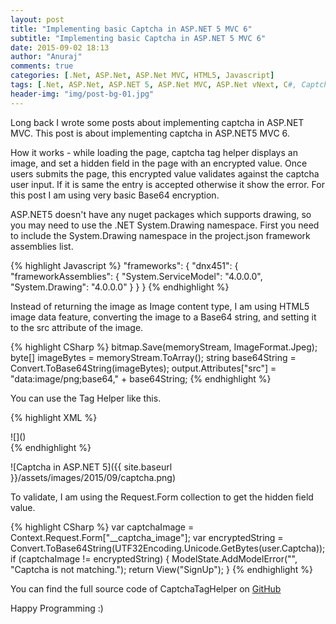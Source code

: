 ```yaml
---
layout: post
title: "Implementing basic Captcha in ASP.NET 5 MVC 6"
subtitle: "Implementing basic Captcha in ASP.NET 5 MVC 6"
date: 2015-09-02 18:13
author: "Anuraj"
comments: true
categories: [.Net, ASP.Net, ASP.Net MVC, HTML5, Javascript]
tags: [.Net, ASP.Net, ASP.NET 5, ASP.Net MVC, ASP.Net vNext, C#, Captcha, TagHelpers]
header-img: "img/post-bg-01.jpg"
---
```

Long back I wrote some posts about implementing captcha in ASP.NET MVC. This post is about implementing captcha in ASP.NET5 MVC 6. 

How it works - while loading the page, captcha tag helper displays an image, and set a hidden field in the page with an encrypted value. Once users submits the page, this encrypted value validates against the captcha user input. If it is same the entry is accepted otherwise it show the error. For this post I am using very basic Base64 encryption.

ASP.NET5 doesn't have any nuget packages which supports drawing, so you may need to use the .NET System.Drawing namespace. First you need to include the System.Drawing namespace in the project.json framework assemblies list. 

{% highlight Javascript %}
"frameworks": {
  "dnx451": {
    "frameworkAssemblies": {
        "System.ServiceModel": "4.0.0.0",
        "System.Drawing": "4.0.0.0"
    }
  }
}
{% endhighlight %}

Instead of returning the image as Image content type, I am using HTML5 image data feature, converting the image to a Base64 string, and setting it to the src attribute of the image.

{% highlight CSharp %}
bitmap.Save(memoryStream, ImageFormat.Jpeg);
byte[] imageBytes = memoryStream.ToArray();
string base64String = Convert.ToBase64String(imageBytes);
output.Attributes["src"] = "data:image/png;base64," + base64String;
{% endhighlight %}

You can use the Tag Helper like this.

{% highlight XML %}
<div class="form-group">
    <div class="col-sm-offset-2 col-sm-10" />
    <div>
        ![]()            
    </div>
    </div>
</div>
{% endhighlight %}

![Captcha in ASP.NET 5]({{ site.baseurl }}/assets/images/2015/09/captcha.png)

To validate, I am using the Request.Form collection to get the hidden field value.

{% highlight CSharp %}
var captchaImage = Context.Request.Form["__captcha_image"];
var encryptedString = 
Convert.ToBase64String(UTF32Encoding.Unicode.GetBytes(user.Captcha));
if (captchaImage != encryptedString)
{
    ModelState.AddModelError("", "Captcha is not matching.");
    return View("SignUp");
}
{% endhighlight %}

You can find the full source code of CaptchaTagHelper on [GitHub](https://github.com/anuraj/RSSReader/blob/master/src/RSSReader/TagHelpers/CaptchaTagHelper.cs)

Happy Programming :)
